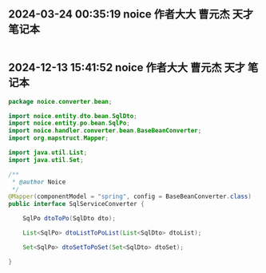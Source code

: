 ## 2024-03-24 00:35:19 noice 作者大大 曹元杰 天才 笔记本

```java
```
## 2024-12-13 15:41:52 noice 作者大大 曹元杰 天才 笔记本

```java
package noice.converter.bean;

import noice.entity.dto.bean.SqlDto;
import noice.entity.po.bean.SqlPo;
import noice.handler.converter.bean.BaseBeanConverter;
import org.mapstruct.Mapper;

import java.util.List;
import java.util.Set;

/**
 * @author Noice
 */
@Mapper(componentModel = "spring", config = BaseBeanConverter.class)
public interface SqlServiceConverter {

    SqlPo dtoToPo(SqlDto dto);

    List<SqlPo> dtoListToPoList(List<SqlDto> dtoList);

    Set<SqlPo> dtoSetToPoSet(Set<SqlDto> dtoSet);

}
```


